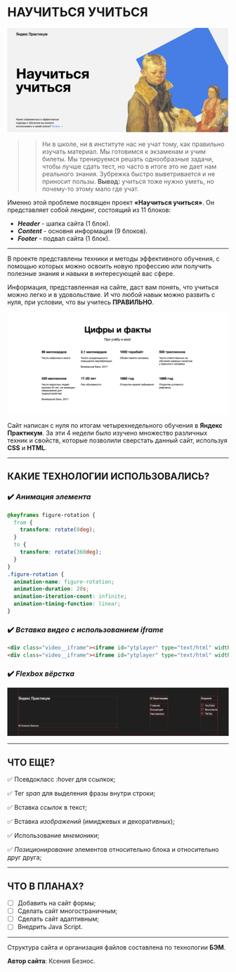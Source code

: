 # НАУЧИТЬСЯ УЧИТЬСЯ

![Alt-шапка](/images/Header.png)

>> Ни в школе, ни в институте нас не учат тому, как правильно изучать материал. Мы готовимся к экзаменам и учим билеты. Мы тренируемся решать однообразные задачи, чтобы лучше сдать тест, но часто в итоге это не дает нам реального знания. Зубрежка быстро выветривается и не приносит пользы. **Вывод:** учиться тоже нужно уметь, но почему-то этому мало где учат.



Именно этой проблеме посвящен проект **«Научиться учиться»**.
Он представляет собой лендинг, состоящий из 11 блоков:
- **_Header_** - шапка сайта (1 блок).
- **_Content_** - основня информация (9 блоков).
- **_Footer_** - подвал сайта (1 блок).

____

В проекте представлены техники и методы эффективного обучения, с помощью которых можно освоить новую профессию или получить полезные знания и навыки в интересующей вас сфере.


Информация, представленная на сайте, даст вам понять, что учиться можно легко и в удовольствие. И что любой навык можно развить с нуля, при условии, что вы учитесь **ПРАВИЛЬНО**.


![Alt-Факты](/images/Facts.png)


Сайт написан с нуля по итогам четырехнедельного обучения в **Яндекс Практикум**.
За эти 4 недели было изучено множество различных техник и свойств, которые позволили сверстать данный сайт, используя **CSS** и **HTML**.

____

## **КАКИЕ ТЕХНОЛОГИИ ИСПОЛЬЗОВАЛИСЬ?**


### :heavy_check_mark: _Анимация элемента_

```css
@keyframes figure-rotation {
  from {
    transform: rotate(0deg);
  }
  to {
    transform: rotate(360deg);
  }
}
.figure-rotation {
  animation-name: figure-rotation;
  animation-duration: 20s;
  animation-iteration-count: infinite;
  animation-timing-function: linear;
}
```

### :heavy_check_mark: _Вставка видео с использованием iframe_

```html
<div class="video__iframe"><iframe id="ytplayer" type="text/html" width="515" height="316" src="https://www.youtube.com/embed/arj7oStGLkU" frameborder="0" allowfullscreen></iframe></div>
<div class="video__iframe"><iframe id="ytplayer" type="text/html" width="515" height="316" src="https://www.youtube.com/embed/5MgBikgcWnY" frameborder="0" allowfullscreen></iframe></div>
```

### :heavy_check_mark: _Flexbox вёрстка_

![Alt-Флекс](/images/Flexbox.png)

____

## **ЧТО ЕЩЕ?**

:white_check_mark: Псевдокласс _:hover_ для ссылкок;

:white_check_mark: Тег _span_ для выделения фразы внутри строки;

:white_check_mark: Вставка _ссылок_ в текст;

:white_check_mark: Вставка _изображений_ (имиджевых и декоративных);

:white_check_mark: Использование _мнемоники_;

:white_check_mark: _Позиционирование_ элементов относительно блока и относительно друг друга;

____

## **ЧТО В ПЛАНАХ?**

- [ ] Добавить на сайт формы;
- [ ] Сделать сайт многостраничным;
- [ ] Сделать сайт адаптивным;
- [ ] Внедрить Java Script.

____

Структура сайта и организация файлов составлена по технологии **БЭМ**.

**Автор сайта**: Ксения Безнос.
